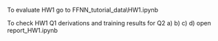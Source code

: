 To evaluate HW1 go to FFNN_tutorial_data\HW1.ipynb


To check HW1 Q1 derivations and training results for Q2 a) b) c) d) open report_HW1.ipynb 
